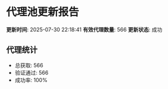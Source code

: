# 代理池更新报告

**更新时间**: 2025-07-30 22:18:41
**有效代理数量**: 566
**更新状态**:  成功

## 代理统计
- 总获取: 566
- 验证通过: 566
- 成功率: 100%

